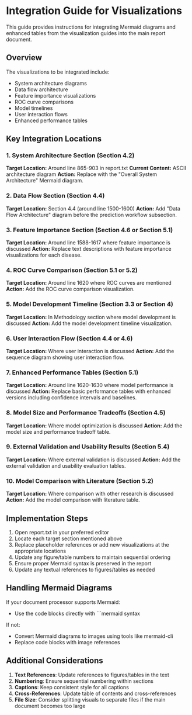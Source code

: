 # Integration Guide for Visualizations

This guide provides instructions for integrating Mermaid diagrams and enhanced tables from the visualization guides into the main report document.

## Overview

The visualizations to be integrated include:
- System architecture diagrams
- Data flow architecture
- Feature importance visualizations
- ROC curve comparisons
- Model timelines
- User interaction flows
- Enhanced performance tables

## Key Integration Locations

### 1. System Architecture Section (Section 4.2)

**Target Location:** Around line 865-903 in report.txt
**Current Content:** ASCII architecture diagram
**Action:** Replace with the "Overall System Architecture" Mermaid diagram.

### 2. Data Flow Section (Section 4.4)

**Target Location:** Section 4.4 (around line 1500-1600)
**Action:** Add "Data Flow Architecture" diagram before the prediction workflow subsection.

### 3. Feature Importance Section (Section 4.6 or Section 5.1)

**Target Location:** Around line 1588-1617 where feature importance is discussed
**Action:** Replace text descriptions with feature importance visualizations for each disease.

### 4. ROC Curve Comparison (Section 5.1 or 5.2)

**Target Location:** Around line 1620 where ROC curves are mentioned
**Action:** Add the ROC curve comparison visualization.

### 5. Model Development Timeline (Section 3.3 or Section 4)

**Target Location:** In Methodology section where model development is discussed
**Action:** Add the model development timeline visualization.

### 6. User Interaction Flow (Section 4.4 or 4.6)

**Target Location:** Where user interaction is discussed
**Action:** Add the sequence diagram showing user interaction flow.

### 7. Enhanced Performance Tables (Section 5.1)

**Target Location:** Around line 1620-1630 where model performance is discussed
**Action:** Replace basic performance tables with enhanced versions including confidence intervals and baselines.

### 8. Model Size and Performance Tradeoffs (Section 4.5)

**Target Location:** Where model optimization is discussed
**Action:** Add the model size and performance tradeoff table.

### 9. External Validation and Usability Results (Section 5.4)

**Target Location:** Where external validation is discussed
**Action:** Add the external validation and usability evaluation tables.

### 10. Model Comparison with Literature (Section 5.2)

**Target Location:** Where comparison with other research is discussed
**Action:** Add the model comparison with literature table.

## Implementation Steps

1. Open report.txt in your preferred editor
2. Locate each target section mentioned above
3. Replace placeholder references or add new visualizations at the appropriate locations
4. Update any figure/table numbers to maintain sequential ordering
5. Ensure proper Mermaid syntax is preserved in the report
6. Update any textual references to figures/tables as needed

## Handling Mermaid Diagrams

If your document processor supports Mermaid:
- Use the code blocks directly with ```mermaid syntax

If not:
- Convert Mermaid diagrams to images using tools like mermaid-cli
- Replace code blocks with image references

## Additional Considerations

1. **Text References**: Update references to figures/tables in the text
2. **Numbering**: Ensure sequential numbering within sections
3. **Captions**: Keep consistent style for all captions
4. **Cross-References**: Update table of contents and cross-references
5. **File Size**: Consider splitting visuals to separate files if the main document becomes too large

